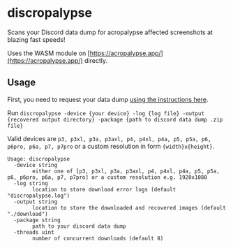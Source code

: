 # discropalypse

Scans your Discord data dump for acropalypse affected screenshots at blazing fast speeds!

Uses the WASM module on [https://acropalypse.app/](https://acropalypse.app/) directly.

## Usage

First, you need to request your data dump [using the instructions here](https://support.discord.com/hc/en-us/articles/360004027692-Requesting-a-Copy-of-your-Data).

Run `discropalypse -device {your device} -log {log file} -output {recovered output directory} -package {path to discord data dump .zip file}`

Valid devices are `p3, p3xl, p3a, p3axl, p4, p4xl, p4a, p5, p5a, p6, p6pro, p6a, p7, p7pro` or a custom resolution in form `{width}x{height}`.

```
Usage: discropalypse
  -device string
        either one of [p3, p3xl, p3a, p3axl, p4, p4xl, p4a, p5, p5a, p6, p6pro, p6a, p7, p7pro] or a custom resolution e.g. 1920x1080
  -log string
        location to store download error logs (default "discropalypse.log")
  -output string
        location to store the downloaded and recovered images (default "./download")
  -package string
        path to your discord data dump
  -threads uint
        number of concurrent downloads (default 8)
```